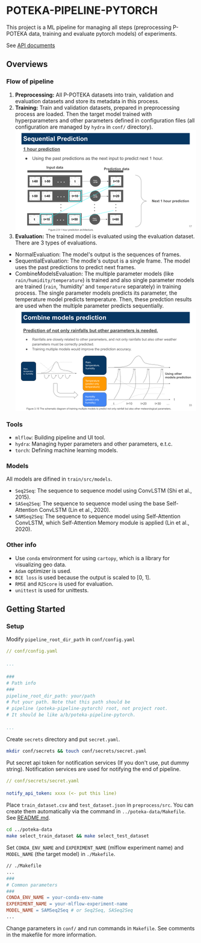 # POTEKA-PIPELINE-PYTORCH

This project is a ML pipeline for managing all steps (preprocessing P-POTEKA
data, training and evaluate pytorch models) of experiments.

See [API documents](https://tsugumi-sys.github.io/ppoteka-rainfall-prediction/)

## Overviews

### Flow of pipeline

1. **Preprocessing:** All P-POTEKA datasets into train, validation and
   evaluation datasets and store its metadata in this process.
2. **Training:** Train and validation datasets, prepared in preprocessing process are loaded.
  Then the target model trained with hyperparameters and other parameters
  defined in configuration files (all configuration are managed by `hydra` in `conf/` directory).
  ![Sequential Prediction](./fig/sequential_prediction.png)
3. **Evaluation:** The trained model is evaluated using the evaluation dataset. There are 3 types of evaluations.
- NormalEvaluation: The model's output is the sequences of frames.
- SequentialEvaluation: The modle's output is a single frame. The model uses 
  the past predictions to predict next frames.
- CombineModelsEvaluation: The multiple parameter models (like `rain/humidity/temperature`) is trained
  and also single parameter models are trained (`rain`, 'humidity' and `temperature` separately)  in training process.
  The single parameter models predicts its parameter, the temperature model predicts temperature. Then, these predction
  results are used when the multiple parameter predicts sequentially.
  ![Combine Models Prediction](./fig/combine_models_prediction.png)

### Tools

- `mlflow`: Building pipeline and UI tool.
- `hydra`: Managing hyper parameters and other parameters, e.t.c.
- `torch`: Defining machine learning models.

### Models

All models are difined in `train/src/models`.

- `Seq2Seq`: The sequence to sequence model using ConvLSTM (Shi et al., 2015).
- `SASeq2Seq`: The sequence to sequence model using the base Self-Attention
  ConvLSTM (Lin et al., 2020).
- `SAMSeq2Seq`: The sequence to sequence model using Self-Attention ConvLSTM,
  which Self-Attention Memory module is applied (Lin et al., 2020).

### Other info

- Use `conda` environment for using `cartopy`, which is a library for
  visualizing geo data.
- `Adam` optimizer is used.
- `BCE loss` is used because the output is scaled to [0, 1].
- `RMSE` and `R2Score` is used for evaluation.
- `unittest` is used for unittests.

## Getting Started

### Setup

Modify `pipeline_root_dir_path` in `conf/config.yaml`

```yaml
// conf/config.yaml

...

###
# Path info
###
pipeline_root_dir_path: your/path
# Put your path. Note that this path should be
# pipeline (poteka-pipeline-pytorch) root, not project root.
# It should be like a/b/poteka-pipeline-pytorch. 

...

```

Create `secrets` directory and put `secret.yaml`.

```bash
mkdir conf/secrets && touch conf/secrets/secret.yaml
```
Put secret api token for notification services (If you don't use, put dummy string).
Notification services are used for notifying the end of pipeline.

```yaml
// conf/secrets/secret.yaml

notify_api_token: xxxx (<- put this line)

```

Place `train_dataset.csv` and `test_dataset.json` in `preprocess/src`. You can
create them automatically via the command in `../poteka-data/Makefile`.
See [README.md](https://github.com/tsugumi-sys/ppoteka-rainfall-prediction/tree/main/poteka-data#selecting-training-and-test-datasets).

```bash
cd ../poteka-data
make select_train_dataset && make select_test_dataset
```

Set `CONDA_ENV_NAME` and `EXPERIMENT_NAME` (mlflow experiment name) and 
`MODEL_NAME` (the target model) in `./Makefile`.

```Makefile
// ./Makefile
...
###
# Common parameters
###
CONDA_ENV_NAME = your-conda-env-name
EXPERIMENT_NAME = your-mlflow-experiment-name
MODEL_NAME = SAMSeq2Seq # or Seq2Seq, SASeq2Seq
...
```

Change parameters in `conf/` and run commands in `Makefile`.
See comments in the makefile for more information.
